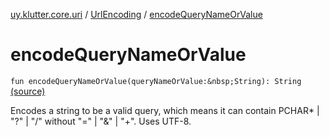 [uy.klutter.core.uri](../index.md) / [UrlEncoding](index.md) / [encodeQueryNameOrValue](.)


# encodeQueryNameOrValue

`fun encodeQueryNameOrValue(queryNameOrValue:&nbsp;String): String` [(source)](https://github.com/kohesive/klutter/blob/master/core-jdk6/src/main/kotlin/uy/klutter/core/uri/UrlEncoding.kt#L238)

Encodes a string to be a valid query, which means it can contain PCHAR* | "?" | "/" without "=" | "&amp;" | "+". Uses
UTF-8.



